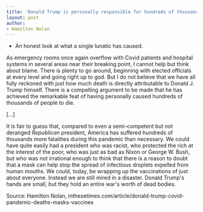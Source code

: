 ```yaml
---
title: 'Donald Trump is personally responsible for hundreds of thousands of COVID deaths'
layout: post
author:
- Hamilton Nolan
---
```


- An honest look at what a single lunatic has caused.

As emergency rooms once again overflow with Covid patients and hospital systems in several areas near their breaking point, I cannot help but think about blame. There is plenty to go around, beginning with elected officials at every level and going right up to god. But I do not believe that we have all fully reckoned with just how much death is directly attributable to Donald J. Trump himself. There is a compelling argument to be made that he has achieved the remarkable feat of having personally caused hundreds of thousands of people to die.

[…]

It is fair to guess that, compared to even a semi-competent but not deranged *Republican* president, America has suffered hundreds of thousands more fatalities during this pandemic than necessary. We could have quite easily had a president who was racist, who protected the rich at the interest of the poor, who was just as bad as Nixon or George W. Bush, but who was not irrational enough to think that there is a reason to doubt that a mask can help stop the spread of infectious droplets expelled from human mouths. We could, today, be wrapping up the vaccinations of just about everyone. Instead we are still mired in a disaster. Donald Trump's hands are small, but they hold an entire war's worth of dead bodies.

Source: Hamilton Nolan, inthesetimes.com/article/donald-trump-covid-pandemic-deaths-masks-vaccines
